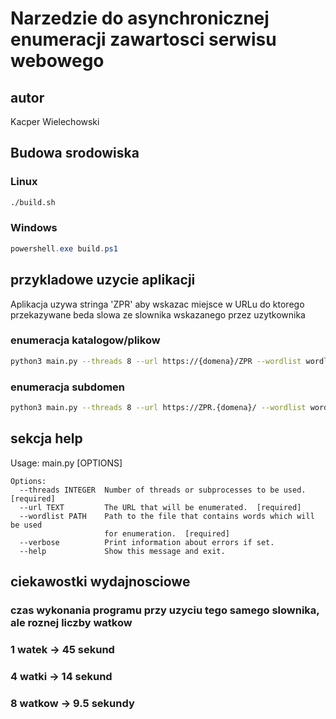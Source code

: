 # Narzedzie do asynchronicznej enumeracji zawartosci serwisu webowego

## autor
Kacper Wielechowski

## Budowa srodowiska

### Linux

```bash
./build.sh
```

### Windows

```powershell
powershell.exe build.ps1
```


## przykladowe uzycie aplikacji
Aplikacja uzywa stringa 'ZPR' aby wskazac miejsce w URLu do ktorego przekazywane beda slowa ze slownika wskazanego przez uzytkownika

### enumeracja katalogow/plikow
```bash
python3 main.py --threads 8 --url https://{domena}/ZPR --wordlist wordlist.txt
```

### enumeracja subdomen
```bash
python3 main.py --threads 8 --url https://ZPR.{domena}/ --wordlist wordlist.txt
```


## sekcja help

Usage: main.py [OPTIONS]

```
Options:
  --threads INTEGER  Number of threads or subprocesses to be used.  [required]
  --url TEXT         The URL that will be enumerated.  [required]
  --wordlist PATH    Path to the file that contains words which will be used
                     for enumeration.  [required]
  --verbose          Print information about errors if set.
  --help             Show this message and exit.
```
## ciekawostki wydajnosciowe

### czas wykonania programu przy uzyciu tego samego slownika, ale roznej liczby watkow

### 1 watek -> 45 sekund
### 4 watki -> 14 sekund
### 8 watkow -> 9.5 sekundy